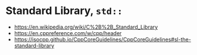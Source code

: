 # Standard Library, `std::`
- https://en.wikipedia.org/wiki/C%2B%2B_Standard_Library
- https://en.cppreference.com/w/cpp/header
- https://isocpp.github.io/CppCoreGuidelines/CppCoreGuidelines#sl-the-standard-library
